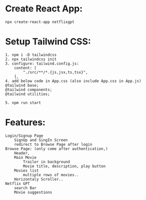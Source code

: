 # Create React App:
    npx create-react-app netflixgpt

# Setup Tailwind CSS:
    1. npm i -D tailwindcss
    2. npx tailwindcss init
    3. configure: tailwind.config.js:
        content: [
            "./src/**/*.{js,jsx,ts,tsx}",
        ],
    4. add below code in App.css (also include App.css in App.js)
    @tailwind base;
    @tailwind components;
    @tailwind utilities;

    5. npm run start

# Features:
    Login/Signup Page
        SignUp and SingIn Screen
        redirect to Browse Page after login
    Browse Page: (only come after authentication,)
        Header,
        Main Movie
            Trailer in background
            Movie title, description, play button
        Movies list
            multiple rows of movies..
        Horizontaly Scroller..
    Netflix GPT
        search Bar
        Movie suggestions

